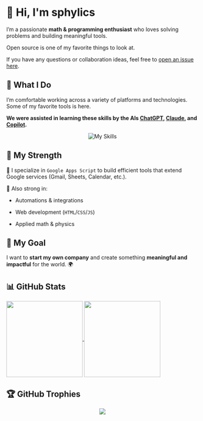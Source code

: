 # 👋 Hi, I'm **sphylics**  

I’m a passionate **math & programming enthusiast** who loves solving problems and building meaningful tools.  

Open source is one of my favorite things to look at.

If you have any questions or collaboration ideas, feel free to [open an issue here](https://github.com/sphylics/sphylics/issues/1).  

## 🧠 What I Do  

I’m comfortable working across a variety of platforms and technologies. Some of my favorite tools is here.

**We were assisted in learning these skills by the AIs [ChatGPT](https://chatgpt.com), [Claude](https://claude.ai), and [Copilot](copilot.microsoft.com/).**

<p align="center">
  <img src="https://skillicons.dev/icons?i=arduino,css,discord,firebase,gcp,github,gmail,instagram,html,ai,js,latex,linux,md,mint,notion,powershell,py,tailwind,threejs,twitter,vscode&perline=9" alt="My Skills">
</p>

## 🔧 My Strength  

🧩 I specialize in `Google Apps Script` to build efficient tools that extend Google services (Gmail, Sheets, Calendar, etc.).  

🧮 Also strong in:

- Automations & integrations

- Web development (`HTML`/`CSS`/`JS`)

- Applied math & physics  

## 🎯 My Goal  

I want to **start my own company** and create something **meaningful and impactful** for the world. 🌍  

## 📊 GitHub Stats  

<a href="https://github.com/anuraghazra/github-readme-stats">
  <picture>
    <source srcset="https://github-readme-stats.vercel.app/api?username=sphylics&show_icons=true&theme=dark" media="(prefers-color-scheme: dark)">
    <source srcset="https://github-readme-stats.vercel.app/api?username=sphylics&show_icons=true" media="(prefers-color-scheme: light), (prefers-color-scheme: no-preference)">
    <img height=200 align="center" src="https://github-readme-stats.vercel.app/api?username=anuraghazra&show_icons=true">
  </picture>
</a>

<a href="https://github.com/anuraghazra/github-readme-stats">
  <picture>
    <img height=200 align="center" src="https://github-readme-stats.vercel.app/api/top-langs?username=sphylics&layout=compact&langs_count=8&card_width=320">
  </picture>
</a>

## 🏆 GitHub Trophies  

<p align="center">
  <a href="https://github.com/ryo-ma/github-profile-trophy">
    <img align="center" src="https://github-profile-trophy.vercel.app/?username=sphylics">
  </a>
</p>
